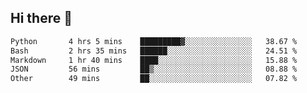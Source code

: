 ## Hi there 👋

<!--START_SECTION:waka-->

```txt
Python       4 hrs 5 mins    █████████▓░░░░░░░░░░░░░░░   38.67 %
Bash         2 hrs 35 mins   ██████░░░░░░░░░░░░░░░░░░░   24.51 %
Markdown     1 hr 40 mins    ████░░░░░░░░░░░░░░░░░░░░░   15.88 %
JSON         56 mins         ██▒░░░░░░░░░░░░░░░░░░░░░░   08.88 %
Other        49 mins         ██░░░░░░░░░░░░░░░░░░░░░░░   07.82 %
```

<!--END_SECTION:waka-->

<!--
**OliverShang/OliverShang** is a ✨ _special_ ✨ repository because its `README.md` (this file) appears on your GitHub profile.

Here are some ideas to get you started:

- 🔭 I’m currently working on ...
- 🌱 I’m currently learning ...
- 👯 I’m looking to collaborate on ...
- 🤔 I’m looking for help with ...
- 💬 Ask me about ...
- 📫 How to reach me: ...
- 😄 Pronouns: ...
- ⚡ Fun fact: ...
-->
